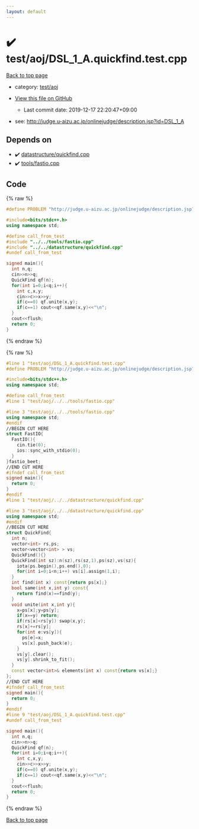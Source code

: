 ```yaml
---
layout: default
---
```


<!-- mathjax config similar to math.stackexchange -->
<script type="text/javascript" async
  src="https://cdnjs.cloudflare.com/ajax/libs/mathjax/2.7.5/MathJax.js?config=TeX-MML-AM_CHTML">
</script>
<script type="text/x-mathjax-config">
  MathJax.Hub.Config({
    TeX: { equationNumbers: { autoNumber: "AMS" }},
    tex2jax: {
      inlineMath: [ ['$','$'] ],
      processEscapes: true
    },
    "HTML-CSS": { matchFontHeight: false },
    displayAlign: "left",
    displayIndent: "2em"
  });
</script>

<script type="text/javascript" src="https://cdnjs.cloudflare.com/ajax/libs/jquery/3.4.1/jquery.min.js"></script>
<script src="https://cdn.jsdelivr.net/npm/jquery-balloon-js@1.1.2/jquery.balloon.min.js" integrity="sha256-ZEYs9VrgAeNuPvs15E39OsyOJaIkXEEt10fzxJ20+2I=" crossorigin="anonymous"></script>
<script type="text/javascript" src="../../../assets/js/copy-button.js"></script>
<link rel="stylesheet" href="../../../assets/css/copy-button.css" />


# :heavy_check_mark: test/aoj/DSL_1_A.quickfind.test.cpp

<a href="../../../index.html">Back to top page</a>

* category: <a href="../../../index.html#0d0c91c0cca30af9c1c9faef0cf04aa9">test/aoj</a>
* <a href="{{ site.github.repository_url }}/blob/master/test/aoj/DSL_1_A.quickfind.test.cpp">View this file on GitHub</a>
    - Last commit date: 2019-12-17 22:20:47+09:00


* see: <a href="http://judge.u-aizu.ac.jp/onlinejudge/description.jsp?id=DSL_1_A">http://judge.u-aizu.ac.jp/onlinejudge/description.jsp?id=DSL_1_A</a>


## Depends on

* :heavy_check_mark: <a href="../../../library/datastructure/quickfind.cpp.html">datastructure/quickfind.cpp</a>
* :heavy_check_mark: <a href="../../../library/tools/fastio.cpp.html">tools/fastio.cpp</a>


## Code

<a id="unbundled"></a>
{% raw %}
```cpp
#define PROBLEM "http://judge.u-aizu.ac.jp/onlinejudge/description.jsp?id=DSL_1_A"

#include<bits/stdc++.h>
using namespace std;

#define call_from_test
#include "../../tools/fastio.cpp"
#include "../../datastructure/quickfind.cpp"
#undef call_from_test

signed main(){
  int n,q;
  cin>>n>>q;
  QuickFind qf(n);
  for(int i=0;i<q;i++){
    int c,x,y;
    cin>>c>>x>>y;
    if(c==0) qf.unite(x,y);
    if(c==1) cout<<qf.same(x,y)<<"\n";
  }
  cout<<flush;
  return 0;
}

```
{% endraw %}

<a id="bundled"></a>
{% raw %}
```cpp
#line 1 "test/aoj/DSL_1_A.quickfind.test.cpp"
#define PROBLEM "http://judge.u-aizu.ac.jp/onlinejudge/description.jsp?id=DSL_1_A"

#include<bits/stdc++.h>
using namespace std;

#define call_from_test
#line 1 "test/aoj/../../tools/fastio.cpp"

#line 3 "test/aoj/../../tools/fastio.cpp"
using namespace std;
#endif
//BEGIN CUT HERE
struct FastIO{
  FastIO(){
    cin.tie(0);
    ios::sync_with_stdio(0);
  }
}fastio_beet;
//END CUT HERE
#ifndef call_from_test
signed main(){
  return 0;
}
#endif
#line 1 "test/aoj/../../datastructure/quickfind.cpp"

#line 3 "test/aoj/../../datastructure/quickfind.cpp"
using namespace std;
#endif
//BEGIN CUT HERE
struct QuickFind{
  int n;
  vector<int> rs,ps;
  vector<vector<int> > vs;
  QuickFind(){}
  QuickFind(int sz):n(sz),rs(sz,1),ps(sz),vs(sz){
    iota(ps.begin(),ps.end(),0);
    for(int i=0;i<n;i++) vs[i].assign(1,i);
  }
  int find(int x) const{return ps[x];}
  bool same(int x,int y) const{
    return find(x)==find(y);
  }
  void unite(int x,int y){
    x=ps[x];y=ps[y];
    if(x==y) return;
    if(rs[x]<rs[y]) swap(x,y);
    rs[x]+=rs[y];
    for(int e:vs[y]){
      ps[e]=x;
      vs[x].push_back(e);
    }
    vs[y].clear();
    vs[y].shrink_to_fit();
  }
  const vector<int>& elements(int x) const{return vs[x];}
};
//END CUT HERE
#ifndef call_from_test
signed main(){
  return 0;
}
#endif
#line 9 "test/aoj/DSL_1_A.quickfind.test.cpp"
#undef call_from_test

signed main(){
  int n,q;
  cin>>n>>q;
  QuickFind qf(n);
  for(int i=0;i<q;i++){
    int c,x,y;
    cin>>c>>x>>y;
    if(c==0) qf.unite(x,y);
    if(c==1) cout<<qf.same(x,y)<<"\n";
  }
  cout<<flush;
  return 0;
}

```
{% endraw %}

<a href="../../../index.html">Back to top page</a>

